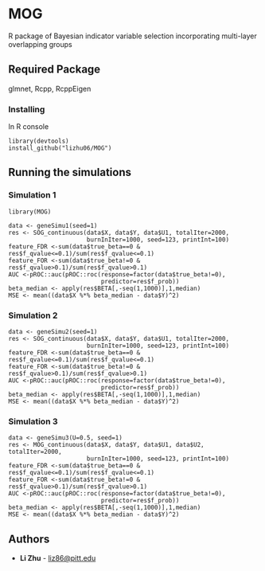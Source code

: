 # MOG

R package of Bayesian indicator variable selection incorporating multi-layer overlapping groups

## Required Package

glmnet, Rcpp, RcppEigen

### Installing

In R console

```
library(devtools)
install_github("lizhu06/MOG")
```


## Running the simulations

### Simulation 1

```
library(MOG)

data <- geneSimu1(seed=1)
res <- SOG_continuous(data$X, data$Y, data$U1, totalIter=2000,
                      burnInIter=1000, seed=123, printInt=100)
feature_FDR <-sum(data$true_beta==0 & res$f_qvalue<=0.1)/sum(res$f_qvalue<=0.1)
feature_FOR <-sum(data$true_beta!=0 & res$f_qvalue>0.1)/sum(res$f_qvalue>0.1)
AUC <-pROC::auc(pROC::roc(response=factor(data$true_beta!=0), 
                          predictor=res$f_prob))
beta_median <- apply(res$BETA[,-seq(1,1000)],1,median)
MSE <- mean((data$X %*% beta_median - data$Y)^2)

```

### Simulation 2

```
data <- geneSimu2(seed=1)
res <- SOG_continuous(data$X, data$Y, data$U1, totalIter=2000,
                      burnInIter=1000, seed=123, printInt=100)
feature_FDR <-sum(data$true_beta==0 & res$f_qvalue<=0.1)/sum(res$f_qvalue<=0.1)
feature_FOR <-sum(data$true_beta!=0 & res$f_qvalue>0.1)/sum(res$f_qvalue>0.1)
AUC <-pROC::auc(pROC::roc(response=factor(data$true_beta!=0), 
                          predictor=res$f_prob))
beta_median <- apply(res$BETA[,-seq(1,1000)],1,median)
MSE <- mean((data$X %*% beta_median - data$Y)^2)

```

### Simulation 3

```
data <- geneSimu3(U=0.5, seed=1)
res <- MOG_continuous(data$X, data$Y, data$U1, data$U2, totalIter=2000,
                      burnInIter=1000, seed=123, printInt=100)
feature_FDR <-sum(data$true_beta==0 & res$f_qvalue<=0.1)/sum(res$f_qvalue<=0.1)
feature_FOR <-sum(data$true_beta!=0 & res$f_qvalue>0.1)/sum(res$f_qvalue>0.1)
AUC <-pROC::auc(pROC::roc(response=factor(data$true_beta!=0), 
                          predictor=res$f_prob))
beta_median <- apply(res$BETA[,-seq(1,1000)],1,median)
MSE <- mean((data$X %*% beta_median - data$Y)^2)

```
## Authors

* **Li Zhu** - liz86@pitt.edu


